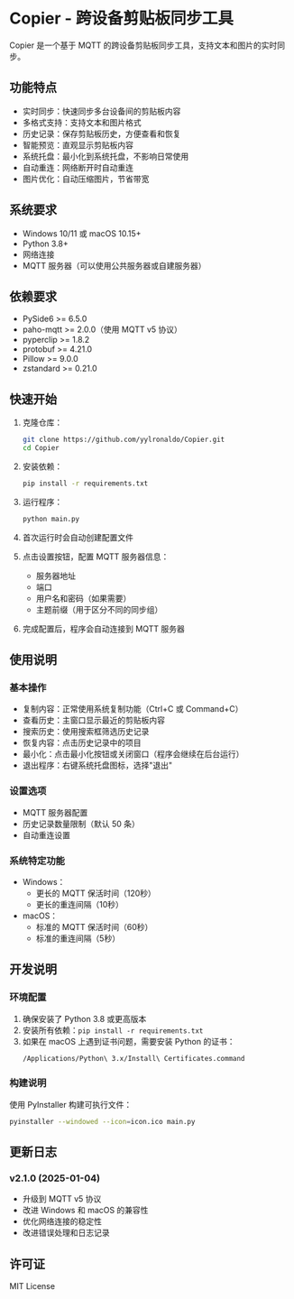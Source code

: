 # Copier - 跨设备剪贴板同步工具

Copier 是一个基于 MQTT 的跨设备剪贴板同步工具，支持文本和图片的实时同步。

## 功能特点

- 实时同步：快速同步多台设备间的剪贴板内容
- 多格式支持：支持文本和图片格式
- 历史记录：保存剪贴板历史，方便查看和恢复
- 智能预览：直观显示剪贴板内容
- 系统托盘：最小化到系统托盘，不影响日常使用
- 自动重连：网络断开时自动重连
- 图片优化：自动压缩图片，节省带宽

## 系统要求

- Windows 10/11 或 macOS 10.15+
- Python 3.8+
- 网络连接
- MQTT 服务器（可以使用公共服务器或自建服务器）

## 依赖要求

- PySide6 >= 6.5.0
- paho-mqtt >= 2.0.0（使用 MQTT v5 协议）
- pyperclip >= 1.8.2
- protobuf >= 4.21.0
- Pillow >= 9.0.0
- zstandard >= 0.21.0

## 快速开始

1. 克隆仓库：
   ```bash
   git clone https://github.com/yylronaldo/Copier.git
   cd Copier
   ```

2. 安装依赖：
   ```bash
   pip install -r requirements.txt
   ```

3. 运行程序：
   ```bash
   python main.py
   ```

4. 首次运行时会自动创建配置文件

5. 点击设置按钮，配置 MQTT 服务器信息：
   - 服务器地址
   - 端口
   - 用户名和密码（如果需要）
   - 主题前缀（用于区分不同的同步组）

6. 完成配置后，程序会自动连接到 MQTT 服务器

## 使用说明

### 基本操作
- 复制内容：正常使用系统复制功能（Ctrl+C 或 Command+C）
- 查看历史：主窗口显示最近的剪贴板内容
- 搜索历史：使用搜索框筛选历史记录
- 恢复内容：点击历史记录中的项目
- 最小化：点击最小化按钮或关闭窗口（程序会继续在后台运行）
- 退出程序：右键系统托盘图标，选择"退出"

### 设置选项
- MQTT 服务器配置
- 历史记录数量限制（默认 50 条）
- 自动重连设置

### 系统特定功能
- Windows：
  - 更长的 MQTT 保活时间（120秒）
  - 更长的重连间隔（10秒）
- macOS：
  - 标准的 MQTT 保活时间（60秒）
  - 标准的重连间隔（5秒）

## 开发说明

### 环境配置
1. 确保安装了 Python 3.8 或更高版本
2. 安装所有依赖：`pip install -r requirements.txt`
3. 如果在 macOS 上遇到证书问题，需要安装 Python 的证书：
   ```bash
   /Applications/Python\ 3.x/Install\ Certificates.command
   ```

### 构建说明
使用 PyInstaller 构建可执行文件：
```bash
pyinstaller --windowed --icon=icon.ico main.py
```

## 更新日志

### v2.1.0 (2025-01-04)
- 升级到 MQTT v5 协议
- 改进 Windows 和 macOS 的兼容性
- 优化网络连接的稳定性
- 改进错误处理和日志记录

## 许可证

MIT License

